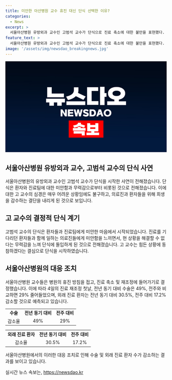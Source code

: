 ```yaml
---
title: 미안한 아산병원 교수 휴진 대신 단식 선택한 이유?
categories:
  - News
excerpt: >
  서울아산병원 유방외과 교수인 고범석 교수가 단식으로 진료 축소에 대한 불만을 표현했다. 그는 환자들과 전공의들에게 미안함을 토로하며, 병원 직원들과 의대생들에게도 곤욕을 토로했다. 이에 사람들은 환자를 위해 휴진보다는 다른 희생을 감당해야 한다는 의견을 제시했다. 고 교수는 힘든 상황에 동참한다는 점에서 (몸은 힘들지만) 마음은 편하다고 말했다. 서울아산병원 교수들은 집단 휴진 대신 진료 축소와 재조정으로 방향을 전환했다.
feature_text: >
  서울아산병원 유방외과 교수인 고범석 교수가 단식으로 진료 축소에 대한 불만을 표현했다. 그는 환자들과 전공의들에게 미안함을 토로하며, 병원 직원들과 의대생들에게도 곤욕을 토로했다. 이에 사람들은 환자를 위해 휴진보다는 다른 희생을 감당해야 한다는 의견을 제시했다. 고 교수는 힘든 상황에 동참한다는 점에서 (몸은 힘들지만) 마음은 편하다고 말했다. 서울아산병원 교수들은 집단 휴진 대신 진료 축소와 재조정으로 방향을 전환했다.
image: '/assets/img/newsdao_breakingnews.jpg'
---
```


<p><img src="/assets/img/newsdao_breakingnews.jpg" alt="firstkoreanews 속보" /></p>

<h2 data-ke-size="size26">서울아산병원 유방외과 교수, 고범석 교수의 단식 사연</h2>

<p data-ke-size="size16">서울아산병원의 유방외과 교수인 고범석 교수가 단식을 시작한 사연이 전해졌습니다. 단식은 환자와 진료팀에 대한 미안함과 무력감으로부터 비롯된 것으로 전해졌습니다. 이에 대한 고 교수의 심경은 매우 어려운 상황임에도 불구하고, 의료진과 환자들을 위해 희생을 감수하는 결단을 내리게 된 것으로 보입니다.</p>

<h2 data-ke-size="size26">고 교수의 결정적 단식 계기</h2>

<p data-ke-size="size16">고범석 교수의 단식은 환자들과 진료팀에게 미안한 마음에서 시작되었습니다. 진료를 기다리던 환자들과 함께 일하는 의료진들에게 미안함을 느끼면서, 현 상황을 해결할 수 없다는 무력감을 느껴 단식에 돌입하게 된 것으로 전해졌습니다. 고 교수는 힘든 상황에 동참하겠다는 결심으로 단식을 시작하였습니다.</p>

<h2 data-ke-size="size26">서울아산병원의 대응 조치</h2>

<p data-ke-size="size16">서울아산병원 교수들은 병원의 휴진 방침을 접고, 진료 축소 및 재조정에 들어가기로 결정했습니다. 이에 따라 4일의 진료 재조정 첫날, 전년 동기 대비 수술은 49%, 전주와 비교하면 29% 줄어들었으며, 외래 진료 환자는 전년 동기 대비 30.5%, 전주 대비 17.2% 감소할 것으로 예측되고 있습니다.</p>

<table>
  <tr>
    <td style="text-align: center; height: 17px;"><b>수술</b></td>
    <td style="text-align: center; height: 17px;"><b>전년 동기 대비</b></td>
    <td style="text-align: center; height: 17px;"><b>전주 대비</b></td>
  </tr>
  <tr>
    <td style="text-align: center; height: 17px;">감소율</td>
    <td style="text-align: center; height: 17px;">49%</td>
    <td style="text-align: center; height: 17px;">29%</td>
  </tr>
</table>

<table>
  <tr>
    <td style="text-align: center; height: 17px;"><b>외래 진료 환자</b></td>
    <td style="text-align: center; height: 17px;"><b>전년 동기 대비</b></td>
    <td style="text-align: center; height: 17px;"><b>전주 대비</b></td>
  </tr>
  <tr>
    <td style="text-align: center; height: 17px;">감소율</td>
    <td style="text-align: center; height: 17px;">30.5%</td>
    <td style="text-align: center; height: 17px;">17.2%</td>
  </tr>
</table>

<p data-ke-size="size16">서울아산병원에서의 이러한 대응 조치로 인해 수술 및 외래 진료 환자 수가 감소하는 결과를 보이고 있습니다.</p>
실시간 뉴스 속보는, <a href="https://newsdao.kr" rel="dofollow">https://newsdao.kr</a>


